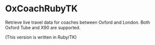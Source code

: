 # OxCoachRubyTK

Retrieve live travel data for coaches between Oxford and London. Both Oxford Tube and X90 are supported.

(This version is written in Ruby/TK)
